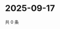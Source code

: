 # 2025-09-17

共 0 条

<!-- BEGIN ZHIHUVIDEO -->
<!-- 最后更新时间 Wed Sep 17 2025 23:11:51 GMT+0800 (China Standard Time) -->

<!-- END ZHIHUVIDEO -->
